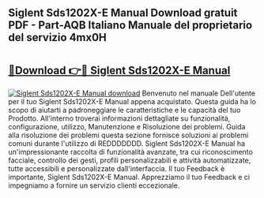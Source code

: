 ## Siglent Sds1202X-E Manual Download gratuit PDF - Part-AQB Italiano Manuale del proprietario del servizio 4mx0H

# <h2><a href="http://dfbntrf.blite.top/?on=Siglent+Sds1202X-E+Manual">🔗Download 👉🔴 Siglent Sds1202X-E Manual</a></h2>

[![Siglent Sds1202X-E Manual download](https://i.imgur.com/lujVjoI.png)](http://dfbntrf.blite.top/?on=Siglent+Sds1202X-E+Manual)
Benvenuto nel manuale Dell'utente per il tuo Siglent Sds1202X-E Manual appena acquistato. Questa guida ha lo scopo di aiutarti a padroneggiare le caratteristiche e le capacità del tuo Prodotto. All'interno troverai informazioni dettagliate su funzionalità, configurazione, utilizzo, Manutenzione e Risoluzione dei problemi. Guida alla risoluzione dei problemi questa sezione fornisce soluzioni ai problemi comuni durante l'utilizzo di REDDDDDDD. Siglent Sds1202X-E Manual ha un'impressionante raccolta di funzionalità avanzate, tra cui riconoscimento facciale, controllo dei gesti, profili personalizzabili e attività automatizzate, tutte accessibili e personalizzate dall'interfaccia. Il tuo Feedback è importante, Siglent Sds1202X-E Manual. Apprezziamo il tuo Feedback e ci impegniamo a fornire un servizio clienti eccezionale.
